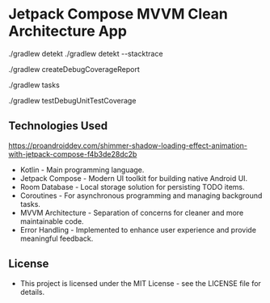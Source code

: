 # Jetpack Compose MVVM Clean Architecture App

./gradlew detekt
./gradlew detekt --stacktrace

./gradlew createDebugCoverageReport

./gradlew tasks

./gradlew testDebugUnitTestCoverage

## Technologies Used

https://proandroiddev.com/shimmer-shadow-loading-effect-animation-with-jetpack-compose-f4b3de28dc2b

* Kotlin - Main programming language.
* Jetpack Compose - Modern UI toolkit for building native Android UI.
* Room Database - Local storage solution for persisting TODO items.
* Coroutines - For asynchronous programming and managing background tasks.
* MVVM Architecture - Separation of concerns for cleaner and more maintainable code.
* Error Handling - Implemented to enhance user experience and provide meaningful feedback.

## License

* This project is licensed under the MIT License - see the LICENSE file for details.





